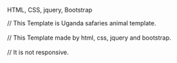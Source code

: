 HTML, CSS, jquery, Bootstrap <br/>

// This Template is Uganda safaries animal template. <br/>
 <br/>
// This Template made by html, css, jquery and bootstrap.  <br/>
 <br/>
// It is not responsive.
